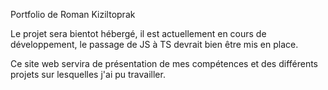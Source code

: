 Portfolio de Roman Kiziltoprak

Le projet sera bientot hébergé, il est actuellement en cours de développement, le passage de JS à TS devrait bien être mis en place.

Ce site web servira de présentation de mes compétences et des différents projets sur lesquelles j'ai pu travailler.
